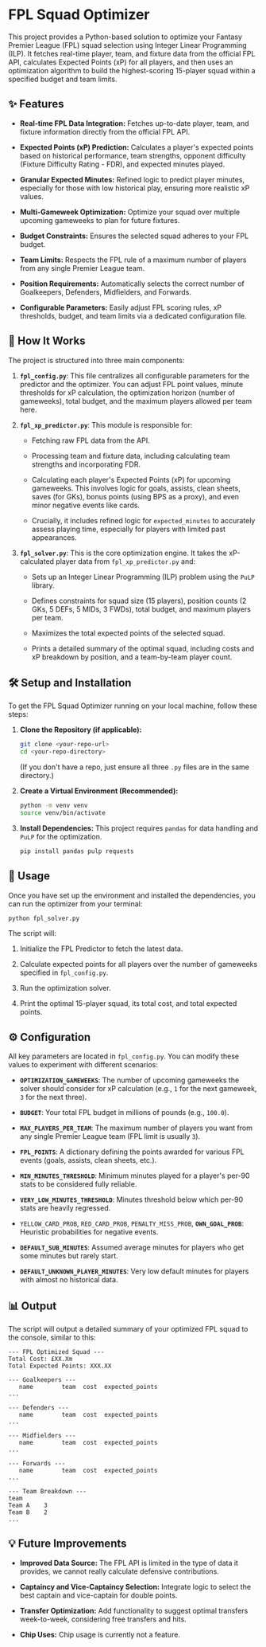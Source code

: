 # FPL Squad Optimizer

This project provides a Python-based solution to optimize your Fantasy Premier League (FPL) squad selection using Integer Linear Programming (ILP). It fetches real-time player, team, and fixture data from the official FPL API, calculates Expected Points (xP) for all players, and then uses an optimization algorithm to build the highest-scoring 15-player squad within a specified budget and team limits.

## ✨ Features

* **Real-time FPL Data Integration:** Fetches up-to-date player, team, and fixture information directly from the official FPL API.

* **Expected Points (xP) Prediction:** Calculates a player's expected points based on historical performance, team strengths, opponent difficulty (Fixture Difficulty Rating - FDR), and expected minutes played.

* **Granular Expected Minutes:** Refined logic to predict player minutes, especially for those with low historical play, ensuring more realistic xP values.

* **Multi-Gameweek Optimization:** Optimize your squad over multiple upcoming gameweeks to plan for future fixtures.

* **Budget Constraints:** Ensures the selected squad adheres to your FPL budget.

* **Team Limits:** Respects the FPL rule of a maximum number of players from any single Premier League team.

* **Position Requirements:** Automatically selects the correct number of Goalkeepers, Defenders, Midfielders, and Forwards.

* **Configurable Parameters:** Easily adjust FPL scoring rules, xP thresholds, budget, and team limits via a dedicated configuration file.

## 🚀 How It Works

The project is structured into three main components:

1.  **`fpl_config.py`**:
    This file centralizes all configurable parameters for the predictor and the optimizer. You can adjust FPL point values, minute thresholds for xP calculation, the optimization horizon (number of gameweeks), total budget, and the maximum players allowed per team here.

2.  **`fpl_xp_predictor.py`**:
    This module is responsible for:

    * Fetching raw FPL data from the API.

    * Processing team and fixture data, including calculating team strengths and incorporating FDR.

    * Calculating each player's Expected Points (xP) for upcoming gameweeks. This involves logic for goals, assists, clean sheets, saves (for GKs), bonus points (using BPS as a proxy), and even minor negative events like cards.

    * Crucially, it includes refined logic for `expected_minutes` to accurately assess playing time, especially for players with limited past appearances.

3.  **`fpl_solver.py`**:
    This is the core optimization engine. It takes the xP-calculated player data from `fpl_xp_predictor.py` and:

    * Sets up an Integer Linear Programming (ILP) problem using the `PuLP` library.

    * Defines constraints for squad size (15 players), position counts (2 GKs, 5 DEFs, 5 MIDs, 3 FWDs), total budget, and maximum players per team.

    * Maximizes the total expected points of the selected squad.

    * Prints a detailed summary of the optimal squad, including costs and xP breakdown by position, and a team-by-team player count.

## 🛠️ Setup and Installation

To get the FPL Squad Optimizer running on your local machine, follow these steps:

1.  **Clone the Repository (if applicable):**

    ```bash
    git clone <your-repo-url>
    cd <your-repo-directory>
    ```

    (If you don't have a repo, just ensure all three `.py` files are in the same directory.)

2.  **Create a Virtual Environment (Recommended):**

    ```bash
    python -m venv venv
    source venv/bin/activate
    ```

3.  **Install Dependencies:**
    This project requires `pandas` for data handling and `PuLP` for the optimization.

    ```bash
    pip install pandas pulp requests
    ```


## 🚀 Usage

Once you have set up the environment and installed the dependencies, you can run the optimizer from your terminal:

```bash
python fpl_solver.py
```

The script will:

1.  Initialize the FPL Predictor to fetch the latest data.

2.  Calculate expected points for all players over the number of gameweeks specified in `fpl_config.py`.

3.  Run the optimization solver.

4.  Print the optimal 15-player squad, its total cost, and total expected points.

## ⚙️ Configuration

All key parameters are located in `fpl_config.py`. You can modify these values to experiment with different scenarios:

* **`OPTIMIZATION_GAMEWEEKS`**: The number of upcoming gameweeks the solver should consider for xP calculation (e.g., `1` for the next gameweek, `3` for the next three).

* **`BUDGET`**: Your total FPL budget in millions of pounds (e.g., `100.0`).

* **`MAX_PLAYERS_PER_TEAM`**: The maximum number of players you want from any single Premier League team (FPL limit is usually `3`).

* **`FPL_POINTS`**: A dictionary defining the points awarded for various FPL events (goals, assists, clean sheets, etc.).

* **`MIN_MINUTES_THRESHOLD`**: Minimum minutes played for a player's per-90 stats to be considered fully reliable.

* **`VERY_LOW_MINUTES_THRESHOLD`**: Minutes threshold below which per-90 stats are heavily regressed.

* `YELLOW_CARD_PROB`, `RED_CARD_PROB`, `PENALTY_MISS_PROB`, **`OWN_GOAL_PROB`**: Heuristic probabilities for negative events.

* **`DEFAULT_SUB_MINUTES`**: Assumed average minutes for players who get some minutes but rarely start.

* **`DEFAULT_UNKNOWN_PLAYER_MINUTES`**: Very low default minutes for players with almost no historical data.

## 📊 Output

The script will output a detailed summary of your optimized FPL squad to the console, similar to this:

```
--- FPL Optimized Squad ---
Total Cost: £XX.Xm
Total Expected Points: XXX.XX

--- Goalkeepers ---
   name        team  cost  expected_points
...

--- Defenders ---
   name        team  cost  expected_points
...

--- Midfielders ---
   name        team  cost  expected_points
...

--- Forwards ---
   name        team  cost  expected_points
...

--- Team Breakdown ---
team
Team A    3
Team B    2
...
```

## 💡 Future Improvements
* **Improved Data Source:** The FPL API is limited in the type of data it provides, we cannot really calculate defensive contributions.

* **Captaincy and Vice-Captaincy Selection:** Integrate logic to select the best captain and vice-captain for double points.

* **Transfer Optimization:** Add functionality to suggest optimal transfers week-to-week, considering free transfers and hits.

* **Chip Uses:** Chip usage is currently not a feature.
